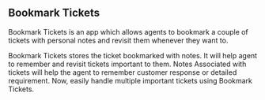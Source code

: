 ## Bookmark Tickets

Bookmark Tickets is an app which allows agents to bookmark a couple of tickets with personal notes and revisit them whenever they want to. 

Bookmark Tickets stores the ticket bookmarked with notes. It will help agent to remember and revisit tickets important to them. Notes Associated with tickets will help the agent to remember customer response or detailed requirement.
Now, easily handle multiple important tickets using Bookmark Tickets.